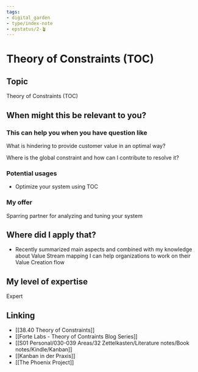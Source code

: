 ```yaml
---
tags: 
- digital_garden
- type/index-note
- epstatus/2-🪴
---
```

# Theory of Constraints (TOC)
## Topic

Theory of Constraints (TOC)

## When might this be relevant to you?

### This can help you when you have question like

What is hindering to provide customer value in an optimal way?

Where is the global constraint and how can I contribute to resolve it?

### Potential usages

-   Optimize your system using TOC
    

### My offer

Sparring partner for analyzing and tuning your system

## Where did I apply that?

-   Recently summarized main aspects and combined with my knowledge about Value Stream mapping I can help organizations to work on their Value Creation flow
    

## My level of expertise

Expert

## Linking
- [[38.40 Theory of Constraints]]
- [[Forte Labs - Theory of Contraints Blog Series]]
- [[S01 Personal/030-039 Areas/32 Zettelkasten/Literature notes/Book notes/Kindle/Kanban]]
- [[Kanban in der Praxis]]
- [[The Phoenix Project]]

